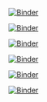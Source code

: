 [![Binder](https://mybinder.org/badge_logo.svg)](https://mybinder.org/v2/gh/allixender/testgeo2021a/master?filepath=L1%2Flesson1.ipynb)

[![Binder](https://mybinder.org/badge_logo.svg)](https://mybinder.org/v2/gh/allixender/testgeo2021a/master?filepath=L2%2Flesson2.ipynb)

[![Binder](https://mybinder.org/badge_logo.svg)](https://mybinder.org/v2/gh/allixender/testgeo2021a/master?filepath=L3%2Flesson3.ipynb)

[![Binder](https://mybinder.org/badge_logo.svg)](https://mybinder.org/v2/gh/allixender/testgeo2021a/master?filepath=L4%2Flesson4.ipynb)

[![Binder](https://mybinder.org/badge_logo.svg)](https://mybinder.org/v2/gh/allixender/testgeo2021a/master?filepath=L5%2Flesson5.ipynb)

[![Binder](https://mybinder.org/badge_logo.svg)](https://mybinder.org/v2/gh/allixender/testgeo2021a/master?filepath=L6%2Flesson6_folium.ipynb)
